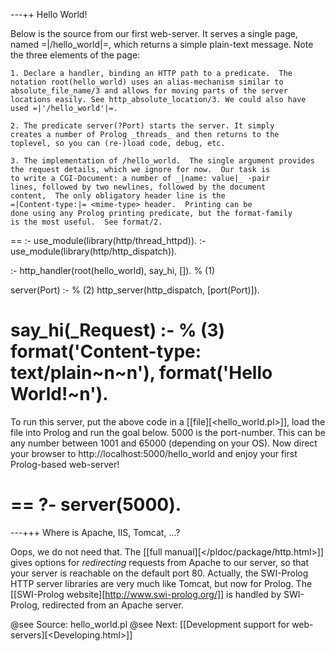 ---++ Hello World!

Below is the source from our first web-server. It serves a single page,
named =|/hello_world|=, which returns a simple plain-text message.  Note
the three elements of the page:

    1. Declare a handler, binding an HTTP path to a predicate.  The
    notation root(hello_world) uses an alias-mechanism similar to
    absolute_file_name/3 and allows for moving parts of the server
    locations easily. See http_absolute_location/3. We could also have
    used =|'/hello_world'|=.

    2. The predicate server(?Port) starts the server. It simply
    creates a number of Prolog _threads_ and then returns to the
    toplevel, so you can (re-)load code, debug, etc.

    3. The implementation of /hello_world.  The single argument provides
    the request details, which we ignore for now.  Our task is
    to write a CGI-Document: a number of _|name: value|_ -pair
    lines, followed by two newlines, followed by the document
    content,  The only obligatory header line is the
    =|Content-type:|= <mime-type> header.  Printing can be
    done using any Prolog printing predicate, but the format-family
    is the most useful.  See format/2.

==
:- use_module(library(http/thread_httpd)).
:- use_module(library(http/http_dispatch)).

:- http_handler(root(hello_world), say_hi, []).		% (1)

server(Port) :-						% (2)
	http_server(http_dispatch, [port(Port)]).

say_hi(_Request) :-					% (3)
	format('Content-type: text/plain~n~n'),
	format('Hello World!~n').
==

To run this server, put the above code in a
[[file][<hello_world.pl>]], load the file into Prolog and run the
goal below. 5000 is the port-number. This can be any number between 1001
and 65000 (depending on your OS). Now direct your browser to
http://localhost:5000/hello_world and enjoy your first Prolog-based
web-server!

==
?- server(5000).
==

---+++ Where is Apache, IIS, Tomcat, ...?

Oops, we do not need that. The [[full
manual][</pldoc/package/http.html>]] gives options for _redirecting_
requests from Apache to our server, so that your server is reachable on
the default port 80. Actually, the SWI-Prolog HTTP server libraries are
very much like Tomcat, but now for Prolog. The [[SWI-Prolog
website][http://www.swi-prolog.org/]] is handled by SWI-Prolog,
redirected from an Apache server.

@see Source: hello_world.pl
@see Next: [[Development support for web-servers][<Developing.html>]]
